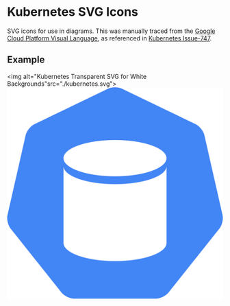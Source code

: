 # Kubernetes SVG Icons
SVG icons for use in diagrams. This was manually traced from the [Google Cloud Platform Visual Language](https://docs.google.com/presentation/d/13klSkUQI9yPxKckP8UFLpzzKzxYwv1lit9ELWOnXJFM/edit#slide=id.p15), as referenced in [Kubernetes Issue-747](https://github.com/kubernetes/website/issues/747).

## Example  

<img alt="Kubernetes Transparent SVG for White Backgrounds"src="./kubernetes.svg">
<img alt="Kube Stats SVG" src="./kubestats.svg">

